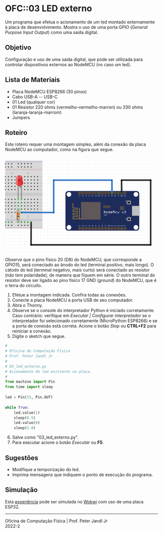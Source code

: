 # OFC::03 LED externo

Um programa que efetua o acionamento de um led montado externamente à placa de desenvolvimento. Mostra o uso de uma porta GPIO (*General Purpose Input Output*) como uma saída digital.

## Objetivo

Configuração e uso de uma saída digital, que pode ser utilizada para controlar dispositivos externos ao NodeMCU (no caso um led).

## Lista de Materiais

* Placa NodeMCU ESP8266 (30 pinos)
* Cabo USB-A -- USB-C
* 01 Led (qualquer cor)
* 01 Resistor 220 ohms (vermelho-vermelho-marron) ou 330 ohms (laranja-laranja-marrom)
* Jumpers

## Roteiro

Este roteiro requer uma montagem simples, além da conexão da placa NodeMCU ao computador, como na figura que segue.

![Circuito 03 led externo](https://github.com/pjandl/ocf/blob/main/T-2022-2/figuras/03_led_externo.png)

Observe que o pino físico 20 (D8) do NodeMCU, que corresponde a GPIO15, será conectado ao ânodo do led (terminal positivo, mais longo). O cátodo do led (terminal negativo, mais curto) será conectado ao resistor (não tem polaridade), de maneira que fiquem em série. O outro terminal do resistor deve ser ligado ao pino físico 17 GND (*ground*) do NodeMCU, que é o terra do circuito.  

1. Efetue a montagem indicada. Confira todas as conexões.
2. Conecte a placa NodeMCU à porta USB de seu computador.
3. Abra o Thonny.
4. Observe se o console do interpretador Python é iniciado corretamente. Caso contrário: verifique em *Executar | Configurar interpretador* se o interpretador foi selecionado corretamente (MicroPython ESP8266) e se a porta de conexão está correta. Acione o botão *Stop* ou **CTRL+F2** para reiniciar a conexão.
5. Digite o sketch que segue.

```python
#
# Oficina de Computação Física
# Prof. Peter Jandl Jr
#
# 03_led_externo.py
# Acionamento do led existente na placa.
#
from machine import Pin
from time import sleep

led = Pin(15, Pin.OUT)

while True:
	led.value(1)
	sleep(0.5)
	led.value(0)
	sleep(2.0)

```

6. Salve como "03_led_externo.py".
7. Para executar acione o botão *Executar* ou **F5**.

## Sugestões

* Modifique a temporização do led.
* Imprima mensagens que indiquem o ponto de execução do programa.

## Simulação

Esta [experiência](https://wokwi.com/projects/346163718014370386) pode ser simulada no [Wokwi](https://wokwi.com/projects/346163718014370386) com uso de uma placa ESP32.

---
Oficina de Computação Física | Prof. Peter Jandl Jr
<br/>2022-2
